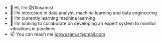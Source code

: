 - 👋 Hi, I’m @Olusamist
- 👀 I’m interested in data analyst, machine learning and data engineering
- 🌱 I’m currently learning machine learning
- 💞️ I’m looking to collaborate on developing an expert system to monitor vibrations in pipelines
- 📫 You can reach me idowusam.a@gmail.com

<!---
Olusamist/Olusamist is a ✨ special ✨ repository because its `README.md` (this file) appears on your GitHub profile.
You can click the Preview link to take a look at your changes.
--->

